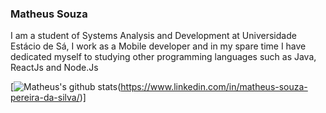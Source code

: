 ### Matheus Souza 

<!--
**MatheusSouzaPereira/MatheusSouzaPereira** is a ✨ _special_ ✨ repository because its `README.md` (this file) appears on your GitHub profile.

Here are some ideas to get you started:

- 🔭 I’m currently working on ...
- 🌱 I’m currently learning ...
- 👯 I’m looking to collaborate on ...
- 🤔 I’m looking for help with ...
- 💬 Ask me about ...
- 📫 How to reach me: ...
- 😄 Pronouns: ...
- ⚡ Fun fact: ...
-->

I am a student of Systems Analysis and Development at Universidade Estácio de Sá, I work as a Mobile developer and in my spare time I have dedicated myself to studying other programming languages ​​such as Java, ReactJs and Node.Js





    
[![Matheus's github stats](https://qrcode-three.vercel.app/api?url=https:/www.linkedin.com/in/matheus-souza-pereira-da-silva/)(https://www.linkedin.com/in/matheus-souza-pereira-da-silva/)]
 





